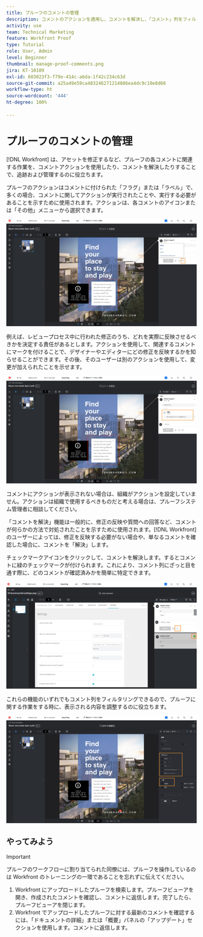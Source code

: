 ```yaml
---
title: プルーフのコメントの管理
description: コメントのアクションを適用し、コメントを解決し、「コメント」列をフィルタリングして、 [!DNL  Workfront]  でプルーフのコメントを管理する方法を説明します。
activity: use
team: Technical Marketing
feature: Workfront Proof
type: Tutorial
role: User, Admin
level: Beginner
thumbnail: manage-proof-comments.png
jira: KT-10109
exl-id: 603023f3-f79e-414c-a6da-1f42c234c63d
source-git-commit: a25a49e59ca483246271214886ea4dc9c10e8d66
workflow-type: ht
source-wordcount: '444'
ht-degree: 100%

---
```


# プルーフのコメントの管理

[!DNL Workfront] は、アセットを修正するなど、プルーフの各コメントに関連する作業を、コメントアクションを使用したり、コメントを解決したりすることで、追跡および管理するのに役立ちます。

プルーフのアクションはコメントに付けられた「フラグ」または「ラベル」で、多くの場合、コメントに関してアクションが実行されたことや、実行する必要があることを示すために使用されます。アクションは、各コメントのアイコンまたは「その他」メニューから選択できます。

![プルーフビューア内のプルーフの画像。コメント上にフラグアイコンがハイライト表示され、使用可能なプルーフのアクションが表示されています。](assets/manage-comments-1.png)

例えば、レビュープロセス中に行われた修正のうち、どれを実際に反映させるべきかを決定する責任があるとします。アクションを使用して、関連するコメントにマークを付けることで、デザイナーやエディターにどの修正を反映するかを知らせることができます。その後、そのユーザーは別のアクションを使用して、変更が加えられたことを示せます。

![プルーフビューア内のプルーフの画像。コメント上で「[!UICONTROL やること]」プルーフアクションがハイライト表示されています。](assets/manage-comments-2.png)

コメントにアクションが表示されない場合は、組織がアクションを設定していません。アクションは組織で使用するべきものだと考える場合は、プルーフシステム管理者に相談してください。

「コメントを解決」機能は一般的に、修正の反映や質問への回答など、コメントが何らかの方法で対処されたことを示すために使用されます。[!DNL Workfront] のユーザーによっては、修正を反映する必要がない場合や、単なるコメントを確認した場合に、コメントを「解決」します。

チェックマークアイコンをクリックして、コメントを解決します。するとコメントに緑のチェックマークが付けられます。これにより、コメント列にざっと目を通す際に、どのコメントが確認済みかを簡単に特定できます。

![プルーフビューア内のプルーフの画像。コメント上でチェックマークアイコンがハイライト表示されています。](assets/manage-comments-4.png)

これらの機能のいずれでもコメント列をフィルタリングできるので、プルーフに関する作業をする時に、表示される内容を調整するのに役立ちます。

![プルーフビューア内のコメントフィルターの画像。「[!UICONTROL アクション]」および「[!UICONTROL 一般]」のフィルタリングオプションがハイライト表示されています。](assets/manage-comments-3.png)

## やってみよう

>[!IMPORTANT]
>
>プルーフのワークフローに割り当てられた同僚には、プルーフを操作しているのは Workfront のトレーニングの一環であることを忘れずに伝えてください。


1. Workfront にアップロードしたプルーフを検索します。プルーフビューアを開き、作成されたコメントを確認し、コメントに返信します。完了したら、プルーフビューアを閉じます。
1. Workfront でアップロードしたプルーフに対する最新のコメントを確認するには、「ドキュメントの詳細」または「概要」パネルの「アップデート」セクションを使用します。コメントに返信します。


<!--
## Learn more
* Create and manage proof comments
-->
